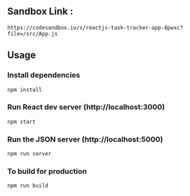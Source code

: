 ## Sandbox Link : 
```
https://codesandbox.io/s/reactjs-task-tracker-app-8pwxc?file=/src/App.js
```
## Usage

### Install dependencies

```
npm install
```

### Run React dev server (http://localhost:3000)

```
npm start
```

### Run the JSON server (http://localhost:5000)

```
npm run server
```

### To build for production

```
npm run build
```
